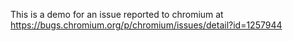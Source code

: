 This is a demo for an issue reported to chromium at https://bugs.chromium.org/p/chromium/issues/detail?id=1257944
